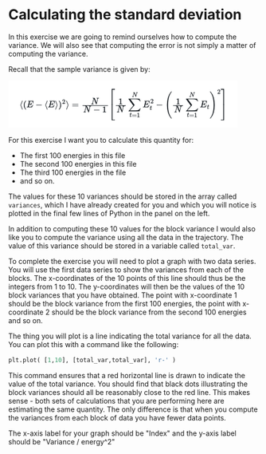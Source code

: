 # Calculating the standard deviation

In this exercise we are going to remind ourselves how to compute the variance.  We will also see that computing the error is not simply a matter of computing the variance.

Recall that the sample variance is given by:

![](equation.png)

For this exercise I want you to calculate this quantity for:

* The first 100 energies in this file
* The second 100 energies in this file
* The third 100 energies in the file 
* and so on. 

The values for these 10 variances should be stored in the array called `variances`, which I have already created for you and which you will notice is plotted in the final few lines of Python in the panel on the left.

In addition to computing these 10 values for the block variance I would also like you to compute the variance using all the data in the trajectory.  The value of this variance should be stored in a variable called `total_var`.  

To complete the exercise you will need to plot a graph with two data series.  You will use the first data series to show the variances from each of the blocks.  The x-coordinates of the 10 points of this line should thus be the integers
from 1 to 10.  The y-coordinates will then be the values of the 10 block variances that you have obtained.  The point with x-coordinate 1 should be the block variance from the first 100 energies, the point with x-coordinate 2 should be the block
variance from the second 100 energies and so on.

The thing you will plot is a line indicating the total variance for all the data.  You can plot this with a command like the following:

```python
plt.plot( [1,10], [total_var,total_var], 'r-' )
```

This command ensures that a red horizontal line is drawn to indicate the value of the total variance.  You should find that black dots illustrating the block variances should all be reasonably close to the red line.  This makes sense - both sets of calculations 
that you are performing here are estimating the same quantity.  The only difference is that when you compute the variances from each block of data you have fewer data points.

The x-axis label for your graph should be "Index" and the y-axis label should be "Variance / energy^2"  
